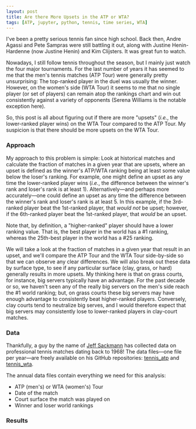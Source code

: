 ```yaml
---
layout: post
title: Are there More Upsets in the ATP or WTA?
tags: [ATP, jupyter, python, tennis, time series, WTA]
---
```


I've been a pretty serious tennis fan since high school.  Back then, Andre Agassi and Pete Sampras were still battling it out, along with Justine Henin-Hardenne (now Justine Henin) and Kim Clijsters.  It was great fun to watch.

Nowadays, I still follow tennis throughout the season, but I mainly just watch the four major tournaments.  For the last number of years it has seemed to me that the men's tennis matches (ATP Tour) were generally pretty unsurprising: The top-ranked player in the duel was usually the winner.  However, on the women's side (WTA Tour) it seems to me that no single player (or set of players) can remain atop the rankings chart and win out consistently against a variety of opponents (Serena Williams is the notable exception here).

So, this post is all about figuring out if there are more "upsets" (_i.e._, the lower-ranked player wins) on the WTA Tour compared to the ATP Tour.  My suspicion is that there should be more upsets on the WTA Tour.

### Approach
My approach to this problem is simple: Look at historical matches and calculate the fraction of matches in a given year that are upsets, where an upset is defined as the winner's ATP/WTA ranking being at least some value below the loser's ranking.  For example, one might define an upset as any time the lower-ranked player wins (_i.e._, the difference between the winner's rank and loser's rank is at least 1).  Alternatively—and perhaps more accurately—one could define an upset as any time the difference between the winner's rank and loser's rank is at least 5.  In this example, if the 3rd-ranked player beat the 1st-ranked player, that _would not_ be upset; however, if the 6th-ranked player beat the 1st-ranked player, that _would_ be an upset.

Note that, by definition, a "higher-ranked" player should have a lower ranking value.  That is, the best player in the world has a #1 ranking, whereas the 25th-best player in the world has a #25 ranking.  

We will take a look at the fraction of matches in a given year that result in an upset, and we'll compare the ATP Tour and the WTA Tour side-by-side so that we can observe any clear differences.  We will also break out these data by surface type, to see if any particular surface (clay, grass, or hard) generally results in more upsets.  My thinking here is that on grass courts, for instance, big servers typically have an advantage.  For the past decade or so, we haven't seen any of the really big servers on the men's side reach the #1 world ranking; but, on grass courts these big servers may have enough advantage to consistently beat higher-ranked players.  Conversely, clay courts tend to neutralize big serves, and I would therefore expect that big servers may consistently lose to lower-ranked players in clay-court matches.

### Data
Thankfully, a guy by the name of [Jeff Sackmann](https://github.com/JeffSackmann) has collected data on professional tennis matches dating back to 1968!  The data files—one file per year—are freely available on his GitHub repositories: [tennis_atp](https://github.com/JeffSackmann/tennis_atp) and [tennis_wta](https://github.com/JeffSackmann/tennis_wta).

The annual data files contain everything we need for this analysis:
- ATP (men's) or WTA (women's) Tour
- Date of the match
- Court surface the match was played on
- Winner and loser world rankings

### Results

